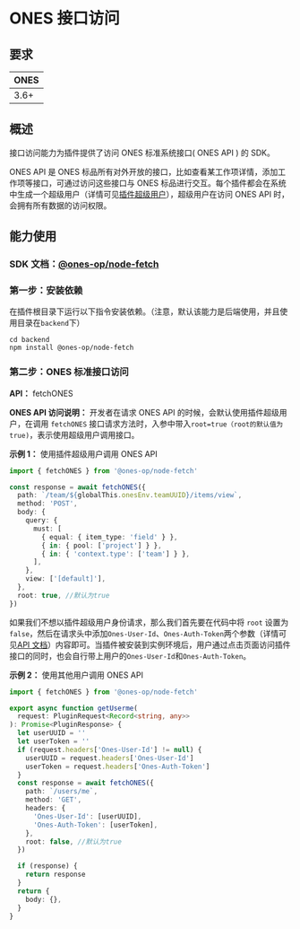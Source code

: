 # ONES 接口访问

## 要求

| **ONES** |
| -------- |
| 3.6+     |

## 概述

接口访问能力为插件提供了访问 ONES 标准系统接口( ONES API ) 的 SDK。

ONES API 是 ONES 标品所有对外开放的接口，比如查看某工作项详情，添加工作项等接口，可通过访问这些接口与 ONES 标品进行交互。每个插件都会在系统中生成一个超级用户（详情可见[插件超级用户](../../basic/plugin-superuser)），超级用户在访问 ONES API 时，会拥有所有数据的访问权限。

## 能力使用

### SDK 文档：[@ones-op/node-fetch](../../../reference/packages/node-fetch)

### 第一步：安装依赖

在插件根目录下运行以下指令安装依赖。（注意，默认该能力是后端使用，并且使用目录在`backend`下）

```shell
cd backend
npm install @ones-op/node-fetch
```

### 第二步：ONES 标准接口访问

**API：** fetchONES

**ONES API 访问说明：** 开发者在请求 ONES API 的时候，会默认使用插件超级用户，在调用 `fetchONES` 接口请求方法时，入参中带入`root=true（root的默认值为true)`，表示使用超级用户调用接口。

**示例 1：** 使用插件超级用户调用 ONES API

```typescript
import { fetchONES } from '@ones-op/node-fetch'

const response = await fetchONES({
  path: `/team/${globalThis.onesEnv.teamUUID}/items/view`,
  method: 'POST',
  body: {
    query: {
      must: [
        { equal: { item_type: 'field' } },
        { in: { pool: ['project'] } },
        { in: { 'context.type': ['team'] } },
      ],
    },
    view: ['[default]'],
  },
  root: true, //默认为true
})
```

如果我们不想以插件超级用户身份请求，那么我们首先要在代码中将 `root` 设置为 `false`，然后在请求头中添加`Ones-User-Id`、`Ones-Auth-Token`两个参数（详情可见[API 文档](https://docs.partner.ones.cn/docs/ones/readme/)）内容即可。当插件被安装到实例环境后，用户通过点击页面访问插件接口的同时，也会自行带上用户的`Ones-User-Id`和`Ones-Auth-Token`。

**示例 2：** 使用其他用户调用 ONES API

```typescript
import { fetchONES } from '@ones-op/node-fetch'

export async function getUserme(
  request: PluginRequest<Record<string, any>>
): Promise<PluginResponse> {
  let userUUID = ''
  let userToken = ''
  if (request.headers['Ones-User-Id'] != null) {
    userUUID = request.headers['Ones-User-Id']
    userToken = request.headers['Ones-Auth-Token']
  }
  const response = await fetchONES({
    path: `/users/me`,
    method: 'GET',
    headers: {
      'Ones-User-Id': [userUUID],
      'Ones-Auth-Token': [userToken],
    },
    root: false, //默认为true
  })

  if (response) {
    return response
  }
  return {
    body: {},
  }
}
```
